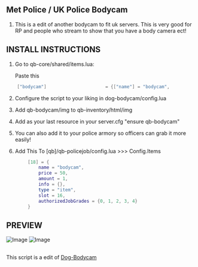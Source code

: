 ## Met Police / UK Police Bodycam
1. This is a edit of another bodycam to fit uk servers.
This is very good for RP and people who stream to show that you have a body camera ect!


## INSTALL INSTRUCTIONS
1. Go to qb-core/shared/items.lua:

	Paste this
```lua
	["bodycam"] 		 			 = {["name"] = "bodycam",       	    	["label"] = "Body Camera",	 				["weight"] = 20, 		["type"] = "item", 		["image"] = "bodycam.png", 			["unique"] = false, 	["useable"] = true, 	["shouldClose"] = true,   ["combinable"] = nil,   ["description"] = "Body Camera"},
```

2. Configure the script to your liking in dog-bodycam/config.lua

3. Add qb-bodycam/img to qb-inventory/html/img

4. Add as your last resource in your server.cfg "ensure qb-bodycam"

5. You can also add it to your police armory so officers can grab it more easily!


6. Add This To [qb]/qb-policejob/config.lua >>> Config.Items

```lua
        [18] = {
            name = "bodycam",
            price = 50,
            amount = 1,
            info = {},
            type = "item",
            slot = 16,
            authorizedJobGrades = {0, 1, 2, 3, 4}
        }
```



## PREVIEW

![Image](https://capy-cdn.xyz/M3v4rMtVr6Qi.png)
![Image](https://capy-cdn.xyz/0a90rONqSO8v.png)

##




This script is a edit of [Dog-Bodycam](https://github.com/BobyTheDev/dog-bodycam)
